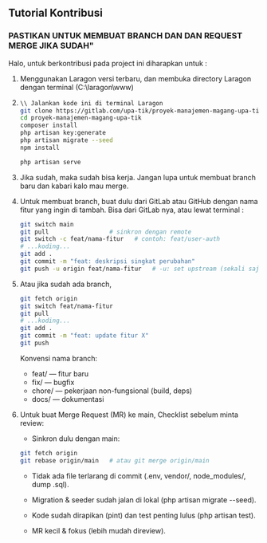## Tutorial Kontribusi

### PASTIKAN UNTUK MEMBUAT BRANCH DAN DAN REQUEST MERGE JIKA SUDAH"

Halo, untuk berkontribusi pada project ini diharapkan untuk :
1. Menggunakan Laragon versi terbaru, dan membuka directory Laragon dengan terminal (C:\laragon\www)
2. ```bash
   \\ Jalankan kode ini di terminal Laragon
   git clone https://gitlab.com/upa-tik/proyek-manajemen-magang-upa-tik
   cd proyek-manajemen-magang-upa-tik
   composer install
   php artisan key:generate
   php artisan migrate --seed
   npm install

   php artisan serve
   ```
3. Jika sudah, maka sudah bisa kerja. Jangan lupa untuk membuat branch baru dan kabari kalo mau merge.
4. Untuk membuat branch, buat dulu dari GitLab atau GitHub dengan nama fitur yang ingin di tambah. Bisa dari GitLab nya, atau lewat terminal :
   ```bash
   git switch main
   git pull                 # sinkron dengan remote
   git switch -c feat/nama-fitur   # contoh: feat/user-auth
   # ...koding...
   git add .
   git commit -m "feat: deskripsi singkat perubahan"
   git push -u origin feat/nama-fitur   # -u: set upstream (sekali saja)
   ```
5. Atau jika sudah ada branch,
   ```bash
   git fetch origin
   git switch feat/nama-fitur
   git pull
   # ...koding...
   git add .
   git commit -m "feat: update fitur X"
   git push
   ```
   Konvensi nama branch:
   - feat/<nama-fitur> — fitur baru
   - fix/<deskripsi-bug> — bugfix
   - chore/<aktivitas> — pekerjaan non-fungsional (build, deps)
   - docs/<topik> — dokumentasi

6. Untuk buat Merge Request (MR) ke main, Checklist sebelum minta review:
   - Sinkron dulu dengan main:

   ```bash
   git fetch origin
   git rebase origin/main   # atau git merge origin/main
   ```
   - Tidak ada file terlarang di commit (.env, vendor/, node_modules/, dump .sql).

   - Migration & seeder sudah jalan di lokal (php artisan migrate --seed).

   - Kode sudah dirapikan (pint) dan test penting lulus (php artisan test).

   - MR kecil & fokus (lebih mudah direview).